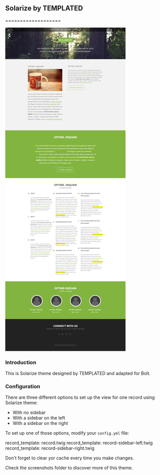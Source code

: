 ## Solarize by TEMPLATED 
===================

![Preview](screenshots/screenshot1.png)

### Introduction

This is Solarize theme designed by TEMPLATED and adapted for Bolt.

### Configuration

There are three different options to set up the view for one record using Solarize theme:

- With no sidebar 
- With a sidebar on the left
- With a sidebar on the right

To set up one of those options, modify your `config.yml` file:

record_template: record.twig
record_template: record-sidebar-left.twig
record_template: record-sidebar-right.twig 

Don't forget to clear yor cache every time you make changes.

Check the screenshots folder to discover more of this theme.
